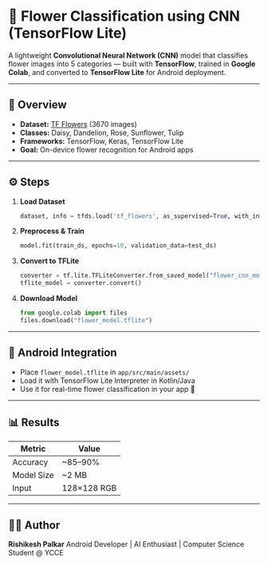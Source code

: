 



# 🌸 Flower Classification using CNN (TensorFlow Lite)

A lightweight **Convolutional Neural Network (CNN)** model that classifies flower images into 5 categories — built with **TensorFlow**, trained in **Google Colab**, and converted to **TensorFlow Lite** for Android deployment.

---

## 🚀 Overview

* **Dataset:** [TF Flowers](https://www.tensorflow.org/datasets/catalog/tf_flowers) (3670 images)
* **Classes:** Daisy, Dandelion, Rose, Sunflower, Tulip
* **Frameworks:** TensorFlow, Keras, TensorFlow Lite
* **Goal:** On-device flower recognition for Android apps

---

## ⚙️ Steps

1. **Load Dataset**

   ```python
   dataset, info = tfds.load('tf_flowers', as_supervised=True, with_info=True)
   ```
2. **Preprocess & Train**

   ```python
   model.fit(train_ds, epochs=10, validation_data=test_ds)
   ```
3. **Convert to TFLite**

   ```python
   converter = tf.lite.TFLiteConverter.from_saved_model("flower_cnn_model")
   tflite_model = converter.convert()
   ```
4. **Download Model**

   ```python
   from google.colab import files
   files.download("flower_model.tflite")
   ```

---

## 📱 Android Integration

* Place `flower_model.tflite` in `app/src/main/assets/`
* Load it with TensorFlow Lite Interpreter in Kotlin/Java
* Use it for real-time flower classification in your app 🌼

---

## 📊 Results

| Metric     | Value       |
| ---------- | ----------- |
| Accuracy   | ~85–90%     |
| Model Size | ~2 MB       |
| Input      | 128×128 RGB |

---

## 👨‍💻 Author

**Rishikesh Palkar**
Android Developer | AI Enthusiast | Computer Science Student @ YCCE


